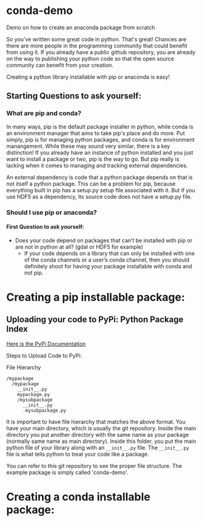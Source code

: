 # conda-demo
Demo on how to create an anaconda package from scratch


So you’ve written some great code in python. That's great! Chances are there are more people in the programming community that could benefit from using it. If you already have a public github repository, you are already on the way to publishing your python code so that the open source community can benefit from your creation.

Creating a python library installable with pip or anaconda is easy!


## Starting Questions to ask yourself:

### What are pip and conda?
In many ways, pip is the default package installer in python, while conda is an environment manager that aims to take pip's place and do more. Put simply, pip is for managing python packages, and conda is for environment manangement. While these may sound very similar, there is a key distinction! If you already have an instance of python installed and you just want to install a package or two, pip is the way to go. But pip really is lacking when it comes to managing and tracking external dependencies.

An external dependency is code that a python package depends on that is not itself a python package. This can be a problem for pip, because everything built in pip has a setup.py setup file associated with it. But if you use HDF5 as a dependency, its source code does not have a setup.py file.



### Should I use pip or anaconda?

#### First Question to ask yourself:
 - Does your code depend on packages that can’t be installed with pip or are not in python at all? (gdal or HDF5 for example)
    - If your code depends on a library that can only be installed with one of the conda channels or a user’s conda channel, then you should definitely shoot for having your package installable with conda and not pip.

# Creating a pip installable package:

## Uploading your code to PyPi: Python Package Index

[Here is the PyPi Documentation](https://packaging.python.org/tutorials/packaging-projects/)

Steps to Upload Code to PyPi:

File Hierarchy
```
/mypackage
  /mypackage
    __init__.py
    mypackage.py
    /mysubpackage
      __init__.py
      .mysubpackage.py
```
It is important to have file hierarchy that matches the above format. You have your main directory, which is usually the git repository. Inside the main directory you put another directory with the same name as your package (normally same name as main directory). Inside this folder, you put the main python file of your library along with an ```__init__.py``` file. The ```__init__.py``` file is what tells python to treat your code like a package.

You can refer to this git repository to see the proper file structure. The example package is simply called 'conda-demo'. 


# Creating a conda installable package:

